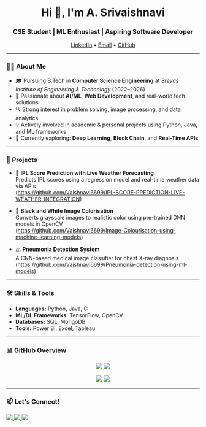 <h1 align="center">Hi 👋, I'm A. Srivaishnavi</h1>
<h3 align="center">CSE Student | ML Enthusiast | Aspiring Software Developer</h3>

<p align="center">
  <a href="https://www.linkedin.com/in/a-sri-vaishnavi-185a6b2a2/">LinkedIn</a> • 
  <a href="mailto:srivaishnavi46@gmail.com">Email</a> • 
  <a href="https://github.com/Vaishnavi6699">GitHub</a>
</p>

---

### 👩‍💻 About Me

- 🎓 Pursuing B.Tech in **Computer Science Engineering** at *Sreyas Institute of Engineering & Technology* (2022–2026)
- 🧠 Passionate about **AI/ML**, **Web Development**, and real-world tech solutions
- 🔍 Strong interest in problem solving, image processing, and data analytics
- 💡 Actively involved in academic & personal projects using Python, Java, and ML frameworks
- 🚀 Currently exploring: **Deep Learning**, **Block Chain**, and **Real-Time APIs**

---

### 💼 Projects

- 🏏 **IPL Score Prediction with Live Weather Forecasting**  
  Predicts IPL scores using a regression model and real-time weather data via APIs  
(https://github.com/Vaishnavi6699/IPL-SCORE-PREDICTION-LIVE-WEATHER-INTEGRATION)

- 🎨 **Black and White Image Colorisation**  
  Converts grayscale images to realistic color using pre-trained DNN models in OpenCV  
  (https://github.com/Vaishnavi6699/Image-Colourisation-using-machine-learning-models)

- 🫁 **Pneumonia Detection System**  
  A CNN-based medical image classifier for chest X-ray diagnosis  
  (https://github.com/Vaishnavi6699/Pneumonia-detection-using-ml-models)


---

### 🛠️ Skills & Tools

- **Languages:** Python, Java, C  
- **ML/DL Frameworks:** TensorFlow, OpenCV  
- **Databases:** SQL, MongoDB  
- **Tools:** Power BI, Excel, Tableau  

---



### 📊 GitHub Overview

<!-- GitHub Stats -->
<p align="center">
  <img src="https://github-profile-summary-cards.vercel.app/api/cards/stats?username=Vaishnavi6699&theme=radical" />
  <img src="https://github-profile-summary-cards.vercel.app/api/cards/productive-time?username=Vaishnavi6699&theme=radical&utcOffset=+5.5" />
</p>

<!-- Most Used Languages -->
<p align="center">
  <img src="https://github-profile-summary-cards.vercel.app/api/cards/repos-per-language?username=Vaishnavi6699&theme=radical" />
  <img src="https://github-profile-summary-cards.vercel.app/api/cards/most-commit-language?username=Vaishnavi6699&theme=radical" />
</p>


---

### 📫 Let's Connect!

<a href="https://www.linkedin.com/in/a-sri-vaishnavi-185a6b2a2/">
  <img src="https://img.shields.io/badge/LinkedIn-blue?style=flat-square&logo=linkedin&logoColor=white" />
</a>

<a href="mailto:srivaishnavi46@gmail.com">
  <img src="https://img.shields.io/badge/Gmail-red?style=flat-square&logo=gmail&logoColor=white" />
</a>
<a href="https://github.com/Vaishnavi6699">
  <img src="https://img.shields.io/badge/GitHub-black?style=flat-square&logo=github&logoColor=white" />
</a>

